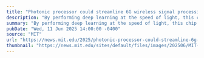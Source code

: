 ```yaml
---
title: "Photonic processor could streamline 6G wireless signal processing"
description: "By performing deep learning at the speed of light, this chip could give edge devices new capabilities for real-time data analysis."
summary: "By performing deep learning at the speed of light, this chip could give edge devices new capabilities for real-time data analysis."
pubDate: "Wed, 11 Jun 2025 14:00:00 -0400"
source: "MIT"
url: "https://news.mit.edu/2025/photonic-processor-could-streamline-6g-wireless-signal-processing-0611"
thumbnail: "https://news.mit.edu/sites/default/files/images/202506/MIT-Photonic-Process-01-press.jpg"
---
```


